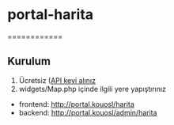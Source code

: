 # portal-harita
============

## Kurulum

1. Ücretsiz ([API keyi alınız](https://developers.google.com/maps/documentation/embed/get-api-key)
2. widgets/Map.php içinde ilgili yere yapıştırınız

* frontend: http://portal.kouosl/harita
* backend: http://portal.kouosl/admin/harita